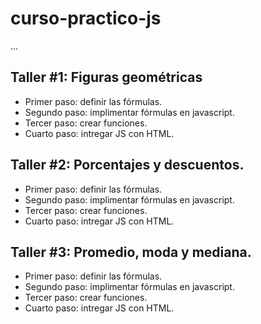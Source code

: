 # curso-practico-js

...

## Taller #1: Figuras geométricas

- Primer paso: definir las fórmulas.
- Segundo paso: implimentar fórmulas en javascript.
- Tercer paso: crear funciones.
- Cuarto paso: intregar JS con HTML.

## Taller #2: Porcentajes y descuentos.

- Primer paso: definir las fórmulas.
- Segundo paso: implimentar fórmulas en javascript.
- Tercer paso: crear funciones.
- Cuarto paso: intregar JS con HTML.

## Taller #3: Promedio, moda y mediana.

- Primer paso: definir las fórmulas.
- Segundo paso: implimentar fórmulas en javascript.
- Tercer paso: crear funciones.
- Cuarto paso: intregar JS con HTML.
